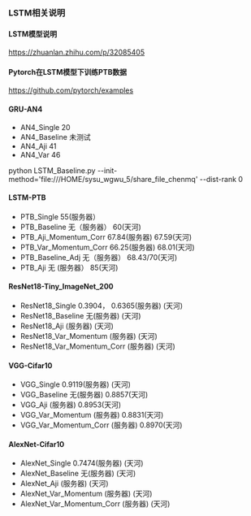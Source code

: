 ### LSTM相关说明

#### LSTM模型说明
https://zhuanlan.zhihu.com/p/32085405

#### Pytorch在LSTM模型下训练PTB数据
https://github.com/pytorch/examples

#### GRU-AN4
* AN4_Single    20
* AN4_Baseline  未测试
* AN4_Aji       41
* AN4_Var       46


python LSTM_Baseline.py --init-method='file:///HOME/sysu_wgwu_5/share_file_chenmq' --dist-rank 0


#### LSTM-PTB
* PTB_Single        55(服务器）
* PTB_Baseline      无（服务器）                  60(天河)
* PTB_Aji_Momentum_Corr   67.84(服务器)          67.59(天河)
* PTB_Var_Momentum_Corr   66.25(服务器)          68.01(天河)
* PTB_Baseline_Adj  无（服务器）                  68.43/70(天河)
* PTB_Aji           无 (服务器）                  85(天河)


#### ResNet18-Tiny_ImageNet_200
* ResNet18_Single    0.3904， 0.6365(服务器)          (天河)
* ResNet18_Baseline    无(服务器)     (天河)
* ResNet18_Aji           (服务器)     (天河)
* ResNet18_Var_Momentum  (服务器)     (天河)
* ResNet18_Var_Momentum_Corr  (服务器)     (天河)


#### VGG-Cifar10
* VGG_Single    0.9119(服务器)          (天河)
* VGG_Baseline    无(服务器)          0.8857(天河)
* VGG_Aji           (服务器)          0.8953(天河)
* VGG_Var_Momentum  (服务器)          0.8831(天河)
* VGG_Var_Momentum_Corr  (服务器)     0.8970(天河)

#### AlexNet-Cifar10
* AlexNet_Single    0.7474(服务器)          (天河)
* AlexNet_Baseline    无(服务器)     (天河)
* AlexNet_Aji           (服务器)     (天河)
* AlexNet_Var_Momentum  (服务器)     (天河)
* AlexNet_Var_Momentum_Corr  (服务器)     (天河)


